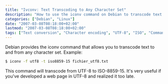```yaml
---
title: "Ivconv: Text Transcoding to Any Character Set"
description: "How to use the iconv command on Debian to transcode text from one character set to another, useful for file conversion between UTF-8 and ISO standards."
categories: ["Debian", "Linux"]
date: "2007-03-08T08:18:00+02:00"
lastmod: "2007-03-08T08:18:00+02:00"
tags: ["Text conversion", "Character encoding", "UTF-8", "ISO", "Command line"]
---
```


Debian provides the iconv command that allows you to transcode text to and from any character set. Example:

```bash
$ iconv -f utf8 -t iso8859-15 fichier_utf8.txt
```

This command will transcode from UTF-8 to ISO-8859-15. It's very useful if you've developed a web page in UTF-8 and realized it too late.

